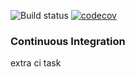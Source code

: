 ![Build status](https://travis-ci.org/yarikzgurovskiy/libci.svg?branch=master)
[![codecov](https://codecov.io/gh/yarikzgurovskiy/libci/branch/master/graph/badge.svg)](https://codecov.io/gh/yarikzgurovskiy/libci)

### Continuous Integration
extra ci task
